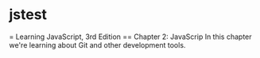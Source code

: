 # jstest
= Learning JavaScript, 3rd Edition
== Chapter 2: JavaScrip
In this chapter we're learning about Git and other development tools.